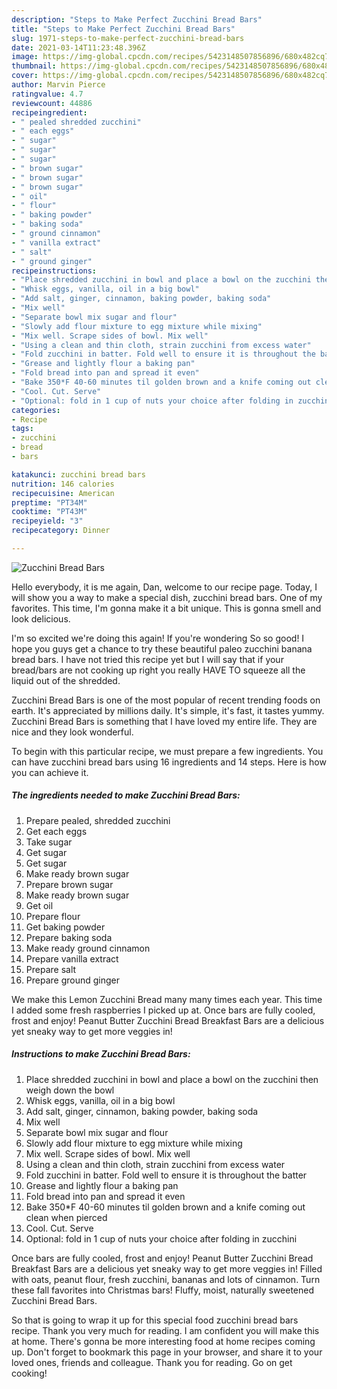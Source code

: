 ```yaml
---
description: "Steps to Make Perfect Zucchini Bread Bars"
title: "Steps to Make Perfect Zucchini Bread Bars"
slug: 1971-steps-to-make-perfect-zucchini-bread-bars
date: 2021-03-14T11:23:48.396Z
image: https://img-global.cpcdn.com/recipes/5423148507856896/680x482cq70/zucchini-bread-bars-recipe-main-photo.jpg
thumbnail: https://img-global.cpcdn.com/recipes/5423148507856896/680x482cq70/zucchini-bread-bars-recipe-main-photo.jpg
cover: https://img-global.cpcdn.com/recipes/5423148507856896/680x482cq70/zucchini-bread-bars-recipe-main-photo.jpg
author: Marvin Pierce
ratingvalue: 4.7
reviewcount: 44886
recipeingredient:
- " pealed shredded zucchini"
- " each eggs"
- " sugar"
- " sugar"
- " sugar"
- " brown sugar"
- " brown sugar"
- " brown sugar"
- " oil"
- " flour"
- " baking powder"
- " baking soda"
- " ground cinnamon"
- " vanilla extract"
- " salt"
- " ground ginger"
recipeinstructions:
- "Place shredded zucchini in bowl and place a bowl on the zucchini then weigh down the bowl"
- "Whisk eggs, vanilla, oil in a big bowl"
- "Add salt, ginger, cinnamon, baking powder, baking soda"
- "Mix well"
- "Separate bowl mix sugar and flour"
- "Slowly add flour mixture to egg mixture while mixing"
- "Mix well. Scrape sides of bowl. Mix well"
- "Using a clean and thin cloth, strain zucchini from excess water"
- "Fold zucchini in batter. Fold well to ensure it is throughout the batter"
- "Grease and lightly flour a baking pan"
- "Fold bread into pan and spread it even"
- "Bake 350*F 40-60 minutes til golden brown and a knife coming out clean when pierced"
- "Cool. Cut. Serve"
- "Optional: fold in 1 cup of nuts your choice after folding in zucchini"
categories:
- Recipe
tags:
- zucchini
- bread
- bars

katakunci: zucchini bread bars 
nutrition: 146 calories
recipecuisine: American
preptime: "PT34M"
cooktime: "PT43M"
recipeyield: "3"
recipecategory: Dinner

---
```



![Zucchini Bread Bars](https://img-global.cpcdn.com/recipes/5423148507856896/680x482cq70/zucchini-bread-bars-recipe-main-photo.jpg)

Hello everybody, it is me again, Dan, welcome to our recipe page. Today, I will show you a way to make a special dish, zucchini bread bars. One of my favorites. This time, I'm gonna make it a bit unique. This is gonna smell and look delicious.

I&#39;m so excited we&#39;re doing this again! If you&#39;re wondering So so good! I hope you guys get a chance to try these beautiful paleo zucchini banana bread bars. I have not tried this recipe yet but I will say that if your bread/bars are not cooking up right you really HAVE TO squeeze all the liquid out of the shredded.

Zucchini Bread Bars is one of the most popular of recent trending foods on earth. It's appreciated by millions daily. It's simple, it's fast, it tastes yummy. Zucchini Bread Bars is something that I have loved my entire life. They are nice and they look wonderful.


To begin with this particular recipe, we must prepare a few ingredients. You can have zucchini bread bars using 16 ingredients and 14 steps. Here is how you can achieve it.

<!--inarticleads1-->

##### The ingredients needed to make Zucchini Bread Bars:

1. Prepare  pealed, shredded zucchini
1. Get  each eggs
1. Take  sugar
1. Get  sugar
1. Get  sugar
1. Make ready  brown sugar
1. Prepare  brown sugar
1. Make ready  brown sugar
1. Get  oil
1. Prepare  flour
1. Get  baking powder
1. Prepare  baking soda
1. Make ready  ground cinnamon
1. Prepare  vanilla extract
1. Prepare  salt
1. Prepare  ground ginger


We make this Lemon Zucchini Bread many many times each year. This time I added some fresh raspberries I picked up at. Once bars are fully cooled, frost and enjoy! Peanut Butter Zucchini Bread Breakfast Bars are a delicious yet sneaky way to get more veggies in! 

<!--inarticleads2-->

##### Instructions to make Zucchini Bread Bars:

1. Place shredded zucchini in bowl and place a bowl on the zucchini then weigh down the bowl
1. Whisk eggs, vanilla, oil in a big bowl
1. Add salt, ginger, cinnamon, baking powder, baking soda
1. Mix well
1. Separate bowl mix sugar and flour
1. Slowly add flour mixture to egg mixture while mixing
1. Mix well. Scrape sides of bowl. Mix well
1. Using a clean and thin cloth, strain zucchini from excess water
1. Fold zucchini in batter. Fold well to ensure it is throughout the batter
1. Grease and lightly flour a baking pan
1. Fold bread into pan and spread it even
1. Bake 350*F 40-60 minutes til golden brown and a knife coming out clean when pierced
1. Cool. Cut. Serve
1. Optional: fold in 1 cup of nuts your choice after folding in zucchini


Once bars are fully cooled, frost and enjoy! Peanut Butter Zucchini Bread Breakfast Bars are a delicious yet sneaky way to get more veggies in! Filled with oats, peanut flour, fresh zucchini, bananas and lots of cinnamon. Turn these fall favorites into Christmas bars! Fluffy, moist, naturally sweetened Zucchini Bread Bars. 

So that is going to wrap it up for this special food zucchini bread bars recipe. Thank you very much for reading. I am confident you will make this at home. There's gonna be more interesting food at home recipes coming up. Don't forget to bookmark this page in your browser, and share it to your loved ones, friends and colleague. Thank you for reading. Go on get cooking!
